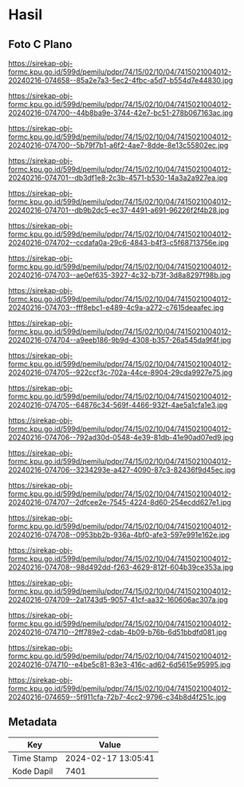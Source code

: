 # Hasil

## Foto C Plano

https://sirekap-obj-formc.kpu.go.id/599d/pemilu/pdpr/74/15/02/10/04/7415021004012-20240216-074658--85a2e7a3-5ec2-4fbc-a5d7-b554d7e44830.jpg

https://sirekap-obj-formc.kpu.go.id/599d/pemilu/pdpr/74/15/02/10/04/7415021004012-20240216-074700--44b8ba9e-3744-42e7-bc51-278b067163ac.jpg

https://sirekap-obj-formc.kpu.go.id/599d/pemilu/pdpr/74/15/02/10/04/7415021004012-20240216-074700--5b79f7b1-a6f2-4ae7-8dde-8e13c55802ec.jpg

https://sirekap-obj-formc.kpu.go.id/599d/pemilu/pdpr/74/15/02/10/04/7415021004012-20240216-074701--db3df1e8-2c3b-4571-b530-14a3a2a927ea.jpg

https://sirekap-obj-formc.kpu.go.id/599d/pemilu/pdpr/74/15/02/10/04/7415021004012-20240216-074701--db9b2dc5-ec37-4491-a691-96226f2f4b28.jpg

https://sirekap-obj-formc.kpu.go.id/599d/pemilu/pdpr/74/15/02/10/04/7415021004012-20240216-074702--ccdafa0a-29c6-4843-b4f3-c5f68713756e.jpg

https://sirekap-obj-formc.kpu.go.id/599d/pemilu/pdpr/74/15/02/10/04/7415021004012-20240216-074703--ae0ef635-3927-4c32-b73f-3d8a8297f98b.jpg

https://sirekap-obj-formc.kpu.go.id/599d/pemilu/pdpr/74/15/02/10/04/7415021004012-20240216-074703--fff8ebc1-e489-4c9a-a272-c7615deaafec.jpg

https://sirekap-obj-formc.kpu.go.id/599d/pemilu/pdpr/74/15/02/10/04/7415021004012-20240216-074704--a9eeb186-9b9d-4308-b357-26a545da9f4f.jpg

https://sirekap-obj-formc.kpu.go.id/599d/pemilu/pdpr/74/15/02/10/04/7415021004012-20240216-074705--922ccf3c-702a-44ce-8904-29cda9927e75.jpg

https://sirekap-obj-formc.kpu.go.id/599d/pemilu/pdpr/74/15/02/10/04/7415021004012-20240216-074705--64876c34-569f-4466-932f-4ae5a1cfa1e3.jpg

https://sirekap-obj-formc.kpu.go.id/599d/pemilu/pdpr/74/15/02/10/04/7415021004012-20240216-074706--792ad30d-0548-4e39-81db-41e90ad07ed9.jpg

https://sirekap-obj-formc.kpu.go.id/599d/pemilu/pdpr/74/15/02/10/04/7415021004012-20240216-074706--3234293e-a427-4090-87c3-82436f9d45ec.jpg

https://sirekap-obj-formc.kpu.go.id/599d/pemilu/pdpr/74/15/02/10/04/7415021004012-20240216-074707--2dfcee2e-7545-4224-8d60-254ecdd627e1.jpg

https://sirekap-obj-formc.kpu.go.id/599d/pemilu/pdpr/74/15/02/10/04/7415021004012-20240216-074708--0953bb2b-936a-4bf0-afe3-597e991e162e.jpg

https://sirekap-obj-formc.kpu.go.id/599d/pemilu/pdpr/74/15/02/10/04/7415021004012-20240216-074708--98d492dd-f263-4629-812f-604b39ce353a.jpg

https://sirekap-obj-formc.kpu.go.id/599d/pemilu/pdpr/74/15/02/10/04/7415021004012-20240216-074709--2a1743d5-9057-41cf-aa32-160606ac307a.jpg

https://sirekap-obj-formc.kpu.go.id/599d/pemilu/pdpr/74/15/02/10/04/7415021004012-20240216-074710--2ff789e2-cdab-4b09-b76b-6d51bbdfd081.jpg

https://sirekap-obj-formc.kpu.go.id/599d/pemilu/pdpr/74/15/02/10/04/7415021004012-20240216-074710--e4be5c81-83e3-416c-ad62-6d5615e95995.jpg

https://sirekap-obj-formc.kpu.go.id/599d/pemilu/pdpr/74/15/02/10/04/7415021004012-20240216-074659--5f911cfa-72b7-4cc2-9796-c34b8d4f251c.jpg


## Metadata

| Key        | Value               |
| ---------- | ------------------- |
| Time Stamp | 2024-02-17 13:05:41 |
| Kode Dapil | 7401                |



